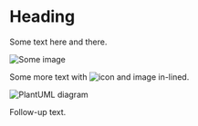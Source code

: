 # Heading

Some text
here and
there.

![Some image](path/to/file.png)

Some more text with ![icon](folder/file.jpg) and image in-lined.

![PlantUML diagram](diagrams/classes.puml)

Follow-up text.